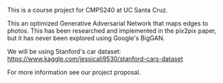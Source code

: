 This is a course project for CMPS240 at UC Santa Cruz.

This an optimized Generative Adversarial Network that maps edges to photos.
This has been researched and implemented in the pix2pix paper, but it has never
been explored using Google's BigGAN.

We will be using Stanford's car dataset:
  https://www.kaggle.com/jessicali9530/stanford-cars-dataset

For more information see our project proposal.
